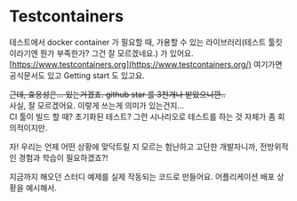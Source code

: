 # Testcontainers
테스트에서 docker container 가 필요할 때, 가용할 수 있는 라이브러리(테스트 툴킷 이라기엔 뭔가 부족한가? 그건 잘 모르겠네요.) 가 있어요.  
[https://www.testcontainers.org](https://www.testcontainers.org/) 여기가면 공식문서도 있고 Getting start 도 있고요.   

~~근데, 효용성은... 있는거겠죠. github star 를 3천개나 받았으니깐..~~  
사실, 잘 모르겠어요. 이렇게 쓰는게 의미가 있는건지...  
CI 툴이 빌드 할 때? 초기화된 테스트?  그런 시나리오로 테스트를 하는 것 자체가 좀 회의적이지만.  

자! 우리는 언제 어떤 상황에 맞닥트릴 지 모르는 험난하고 고단한 개발자니까, 전방위적인 경험과 학습이 필요하겠죠?!

지금까지 해오던 스터디 예제를 실제 작동되는 코드로 만들어요. 어플리케이션 배포 상황을 예시해서.
